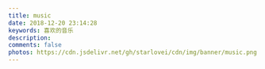 ```yaml
---
title: music
date: 2018-12-20 23:14:28
keywords: 喜欢的音乐
description: 
comments: false
photos: https://cdn.jsdelivr.net/gh/starlovei/cdn/img/banner/music.png
---
```


<meting-js
  server="netease"
  type="playlist"
  id="104369664"
  mutex="true">
</meting-js>
